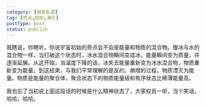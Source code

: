 ```yaml
---
category: [胡言乱语]
tag: [奇点,规则,演化]
postType: post
status: publish
---
```


我瞎说，你瞎听。你说宇宙初始的奇点会不会是能量和物质的混合物。像冰与水的混合物一样。当打破这个状态时，冰水混合物瞬间变成冰，能量瞬间变为质量，并逐渐延展。从这开始，当温度下降的话，冰失去能量重新变为冰水混合物，物质重新变为能量。到这结束，与我们平常理解的是反的。熵增的过程，物质湮灭为能量。物质是能量的聚合体，聚合状态下的物质能量级和有序状态比稀薄能量高。

我也忘了当初说上面这段话的时候是什么精神状态了，大家权且一听，当个笑话，哈哈，哈哈。